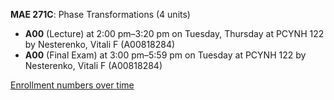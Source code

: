 **MAE 271C**: Phase Transformations (4 units)

- **A00** (Lecture) at 2:00 pm–3:20 pm on Tuesday, Thursday at PCYNH 122 by Nesterenko, Vitali F (A00818284)
- **A00** (Final Exam) at 3:00 pm–5:59 pm on Tuesday at PCYNH 122 by Nesterenko, Vitali F (A00818284)

[Enrollment numbers over time](./MAE271C.tsv)
